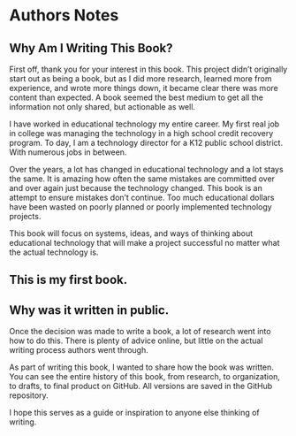 # Authors Notes

## Why Am I Writing This Book?
First off, thank you for your interest in this book. This project didn’t originally start out as being a book, but as I did more research, learned more from experience, and wrote more things down, it became clear there was more content than expected. A book seemed the best medium to get all the information not only shared, but actionable as well. 

I have worked in educational technology my entire career. My first real job in college was managing the technology in a high school credit recovery program. To day, I am a technology director for a K12 public school district. With numerous jobs in between. 

Over the years, a lot has changed in educational technology and a lot stays the same. It is amazing how often the same mistakes are committed over and over again just because the technology changed. This book is an attempt to ensure mistakes don’t continue. Too much educational dollars have been wasted on poorly planned or poorly implemented technology projects. 

This book will focus on systems, ideas, and ways of thinking about educational technology that will make a project successful no matter what the actual technology is. 

## This is my first book. 

## Why was it written in public. 
Once the decision was made to write a book, a lot of research went into how to do this. There is plenty of advice online, but little on the actual writing process authors went through. 

As part of writing this book, I wanted to share how the book was written. You can see the entire history of this book, from research, to organization, to drafts, to final product on GitHub. All versions are saved in the GitHub repository. 

I hope this serves as a guide or inspiration to anyone else thinking of writing. 